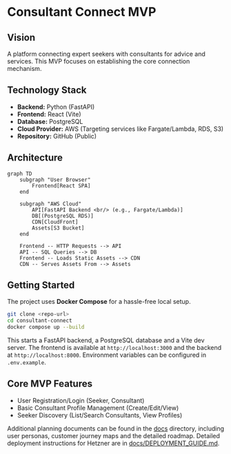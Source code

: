# Consultant Connect MVP

## Vision

A platform connecting expert seekers with consultants for advice and services. This MVP focuses on establishing the core connection mechanism.

## Technology Stack

* **Backend:** Python (FastAPI)
* **Frontend:** React (Vite)
* **Database:** PostgreSQL
* **Cloud Provider:** AWS (Targeting services like Fargate/Lambda, RDS, S3)
* **Repository:** GitHub (Public)

## Architecture
```mermaid
graph TD
    subgraph "User Browser"
        Frontend[React SPA]
    end

    subgraph "AWS Cloud"
        API[FastAPI Backend <br/> (e.g., Fargate/Lambda)]
        DB[(PostgreSQL RDS)]
        CDN[CloudFront]
        Assets[S3 Bucket]
    end

    Frontend -- HTTP Requests --> API
    API -- SQL Queries --> DB
    Frontend -- Loads Static Assets --> CDN
    CDN -- Serves Assets From --> Assets
```

## Getting Started

The project uses **Docker Compose** for a hassle-free local setup.

```bash
git clone <repo-url>
cd consultant-connect
docker compose up --build
```

This starts a FastAPI backend, a PostgreSQL database and a Vite dev server. The frontend is available at `http://localhost:3000` and the backend at `http://localhost:8000`. Environment variables can be configured in `.env.example`.

## Core MVP Features

* User Registration/Login (Seeker, Consultant)
* Basic Consultant Profile Management (Create/Edit/View)
* Seeker Discovery (List/Search Consultants, View Profiles)

Additional planning documents can be found in the [docs](docs/) directory, including user personas, customer journey maps and the detailed roadmap.
Detailed deployment instructions for Hetzner are in [docs/DEPLOYMENT_GUIDE.md](docs/DEPLOYMENT_GUIDE.md).
